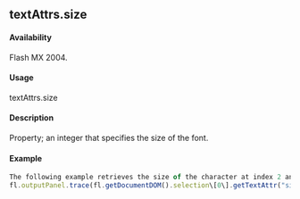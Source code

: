## textAttrs.size

#### Availability

Flash MX 2004.

#### Usage

textAttrs.size

#### Description

Property; an integer that specifies the size of the font.

#### Example

```javascript
The following example retrieves the size of the character at index 2 and shows the result in the Output panel:
fl.outputPanel.trace(fl.getDocumentDOM().selection\[0\].getTextAttr("size", 2));

```